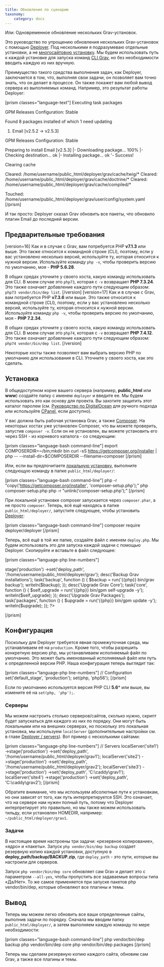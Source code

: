 ```yaml
---
title: Обновления по сценарию
taxonomy:
    category: docs
---
```


Или: Одновременное обновление нескольких Grav-установок.

Это руководство по упрощению обновления нескольких Grav-установок с помощью [Deployer](https://deployer.org/). Под несколькими я подразумеваю отдельные установки, а не [многосайтовую установку](/advanced/multisite-setup). Мы будем использовать путь к каждой установке для запуска команд [CLI Grav](/cli-console/grav-cli), но без необходимости вводить каждую из них вручную.

Преимущество такого средства выполнения задач, как Deployer, заключается в том, что, выполняя свои задачи, он позволяет вам точно знать, что он делает в процессе. Он также покажет вам любой вывод сервера из выполняемых команд. Например, это результат работы Deployer:

[prism classes="language-text"]
Executing task packages

GPM Releases Configuration: Stable

Found 8 packages installed of which 1 need updating

01. Email           [v2.5.2 -> v2.5.3]

GPM Releases Configuration: Stable

Preparing to install Email [v2.5.3]
  |- Downloading package...   100%
  |- Checking destination...  ok
  |- Installing package...    ok
  '- Success!

Clearing cache

Cleared:  /home/username/public_html/deployer/grav/cache/twig/*
Cleared:  /home/username/public_html/deployer/grav/cache/doctrine/*
Cleared:  /home/username/public_html/deployer/grav/cache/compiled/*

Touched: /home/username/public_html/deployer/grav/user/config/system.yaml
[/prism]

И так просто: Deployer сказал Grav обновить все пакеты, что обновило плагин Email до последней версии.

## Предварительные требования

[version=16]
Как и в случае с Grav, вам потребуется PHP **v7.1.3** или выше. Это также относится к командной строке (CLI), поэтому, если у вас установлено несколько версий, используйте ту, которая относится к нужной версии. Используйте команду `php -v`, чтобы проверить версию по умолчанию, моя - **PHP 5.6.28**.

В общих средах уточните у своего хоста, какую команду использовать для CLI. В моем случае это `php73`, которая с `-v` возвращает **PHP 7.3.24**. Это также означает добавление каждого пути следующим образом: `php73 vendor/bin/dep list`.
[/version]
[version=17]
Как и в случае с Grav, вам потребуется PHP **v7.3.6** или выше. Это также относится к командной строке (CLI), поэтому, если у вас установлено несколько версий, используйте ту, которая относится к нужной версии. Используйте команду `php -v`, чтобы проверить версию по умолчанию, моя - **PHP 7.2.34**.

В общих средах уточните у своего хоста, какую команду использовать для CLI. В моем случае это  `php74`, которая с `-v` возвращает **PHP 7.4.12**. Это также означает добавление каждого пути следующим образом: `php74 vendor/bin/dep list`.
[/version]

Некоторые хосты также позволяют вам выбрать версию PHP по умолчанию для использования в CLI. Уточните у своего хоста, как это сделать.

## Установка

В общедоступном корне вашего сервера (например, **public_html** или **www**) создайте папку с именем `deployer` и введите ее. Мы будем использовать это как основу для проекта. Вы захотите защитить этот каталог паролем (см. [Руководство по DigitalOcean](https://www.digitalocean.com/community/tutorials/how-to-set-up-password-authentication-with-apache-on-ubuntu-14-04) для ручного подхода или используйте [CPanel](https://www.siteground.com/tutorials/cpanel/pass_protected_directories.htm), если доступно).

У вас должна быть рабочая установка Grav, а также [Composer](https://getcomposer.org/). На некоторых хостах уже установлен Composer, что вы можете проверить, запустив `composer -v`. Если он не установлен, вы можете установить его через SSH - из корневого каталога - со следующим:

[prism classes="language-bash command-line"]
export COMPOSERDIR=~/bin;mkdir bin
curl -sS https://getcomposer.org/installer | php -- --install-dir=$COMPOSERDIR --filename=composer
[/prism]

Или, если вы предпочитаете [локальную установку](https://getcomposer.org/download/), выполните следующую команду в папке `public_html/deployer/`:

[prism classes="language-bash command-line"]
php -r "copy('https://getcomposer.org/installer', 'composer-setup.php');"
php composer-setup.php
php -r "unlink('composer-setup.php');"
[/prism]

При локальной установке composer запускается через `composer.phar`, а не просто `composer`. Теперь, всё ещё находясь в папке `public_html/deployer/`, запустите следующее, чтобы установить [Deployer](https://deployer.org/docs/installation):

[prism classes="language-bash command-line"]
composer require deployer/deployer
[/prism]

Теперь, всё ещё в той же папке, создайте файл с именем `deploy.php`. Мы будем использовать это для запуска каждой задачи с помощью Deployer. Скопируйте и вставьте в файл следующее:

[prism classes="language-php line-numbers"]
<?php
namespace Deployer;
require 'vendor/autoload.php';

// Configuration
set('default_stage', 'production');
set(php, 'php56');

// Servers
localServer('site1')
	->stage('production')
	->set('deploy_path', '/home/username/public_html/deployer/grav');

desc('Backup Grav installations');
task('backup', function () {
	$backup = run('{{php}} bin/grav backup');
	writeln($backup);
});
desc('Upgrade Grav Core');
task('core', function () {
	$self_upgrade = run('{{php}} bin/gpm self-upgrade -y');
	writeln($self_upgrade);
});
desc('Upgrade Grav Packages');
task('packages', function () {
	$upgrade = run('{{php}} bin/gpm update -y');
	writeln($upgrade);
});
?>
[/prism]

## Конфигурация

Поскольку для Deployer требуется явная промежуточная среда, мы устанавливаем её на `production`. Кроме того, чтобы разрешить конкретную версию php, мы устанавливаем исполняемый файл по умолчанию. Это может быть именованный исполняемый файл или путь к определенной версии PHP. Наша конфигурация теперь выглядит так:

[prism classes="language-php line-numbers"]
// Configuration
set('default_stage', 'production');
set(php, 'php56');
[/prism]

Если по умолчанию используется версия PHP CLI **5.6*** или выше, вы измените её на `set(php, 'php');`.

### Серверы

Мы можем настроить столько серверов/сайтов, сколько нужно, скрипт будет запускаться для каждого из них по порядку. Они могут быть локальными или на внешних серверах, но поскольку это локальная установка, мы используем `localServer` (дополнительные настройки см. в главе [Deployer / servers](https://deployer.org/docs/servers)). Вот пример с несколькими сайтами:

[prism classes="language-php line-numbers"]
// Servers
localServer('site1')
	->stage('production')
	->set('deploy_path', '/home/username/public_html/deployer/grav1');
localServer('site2')
	->stage('production')
	->set('deploy_path', '/home/username/public_html/deployer/grav2');
localServer('site3')
	->stage('production')
	->set('deploy_path', 'C:\caddy\grav1');
localServer('site4')
	->stage('production')
	->set('deploy_path', 'C:\caddy\grav2');
[/prism]

Обратите внимание, что мы используем абсолютные пути к установкам, но они зависят от того, как путь интерпретируется SSH. Это означает, что на сервере нам нужен полный путь, потому что Deployer интерпретирует это правильно, но мы также можем использовать тильду, если установлен HOMEDIR, например: `~/public_html/deployer/grav1`.

### Задачи

В настоящее время настроены три задачи: «резервное копирование», «ядро» и «пакеты». Запуск `php vendor/bin/dep backup` создает резервную копию каждой установки, доступную в **deploy_path/backup/BACKUP.zip**, где `deploy_path` - это пути, которые вы настроили для серверов.

Запуск `php vendor/bin/dep core` обновляет сам Grav и делает это с параметром `--all-yes`, чтобы пропустить все задаваемые вопросы типа «Да/Нет». То же самое применяется при запуске пакетов php vendor/bin/dep, которые обновляют все плагины и темы.

## Вывод

Теперь мы можем легко обновить все ваши определенные сайты, выполнив задачи по порядку. Сначала мы вводим папку `public_html/deployer/`, а затем выполняем каждую команду по мере необходимости:

[prism classes="language-bash command-line"]
php vendor/bin/dep backup
php vendor/bin/dep core
php vendor/bin/dep packages
[/prism]

Теперь мы сделаем резервную копию каждого сайта, обновим сам Grav, а также все плагины и темы.
